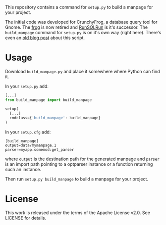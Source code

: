 This repository contains a command for `setup.py` to build
a manpage for your project.

The initial code was developed for CrunchyFrog, a database query
tool for Gnome. The [frog] is now retired and [RunSQLRun] is it's
successor. The `build_manpage` command for `setup.py` is on it's
own way (right here). There's even an [old blog post] about this
script.

# Usage

Download `build_manpage.py` and place it somewhere where Python can
find it.

In your `setup.py` add:

```python
[...]
from build_manpage import build_manpage

setup(
  [...]
  cmdclass={'build_manpage': build_manpage}
)
```

In your `setup.cfg` add:

```
[build_manpage]
output=data/mymanpage.1
parser=myapp.somemod:get_parser
```

where `output` is the destination path for the generated
manpage and `parser` is an import path pointing to a optparser
instance or a function returning such an instance.

Then run `setup.py build_manpage` to build a manpage for
your project.


# License

This work is released under the terms of the Apache License v2.0.
See LICENSE for details.

[frog]: http://crunchyfrog.googlecode.com/svn/
[RunSQLRun]: https://github.com/andialbrecht/runsqlrun
[old blog post]: https://andialbrecht.wordpress.com/2009/03/17/creating-a-man-page-with-distutils-and-optparse/
